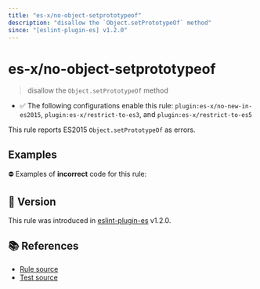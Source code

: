 ```yaml
---
title: "es-x/no-object-setprototypeof"
description: "disallow the `Object.setPrototypeOf` method"
since: "[eslint-plugin-es] v1.2.0"
---
```


# es-x/no-object-setprototypeof
> disallow the `Object.setPrototypeOf` method

- ✅ The following configurations enable this rule: `plugin:es-x/no-new-in-es2015`, `plugin:es-x/restrict-to-es3`, and `plugin:es-x/restrict-to-es5`

This rule reports ES2015 `Object.setPrototypeOf` as errors.

## Examples

⛔ Examples of **incorrect** code for this rule:

<eslint-playground type="bad" code="/*eslint es-x/no-object-setprototypeof: error */
Object.setPrototypeOf(obj, proto)
" />

## 🚀 Version

This rule was introduced in [eslint-plugin-es] v1.2.0.

[eslint-plugin-es]: https://github.com/mysticatea/eslint-plugin-es

## 📚 References

- [Rule source](https://github.com/ota-meshi/eslint-plugin-es-x/blob/master/lib/rules/no-object-setprototypeof.js)
- [Test source](https://github.com/ota-meshi/eslint-plugin-es-x/blob/master/tests/lib/rules/no-object-setprototypeof.js)
